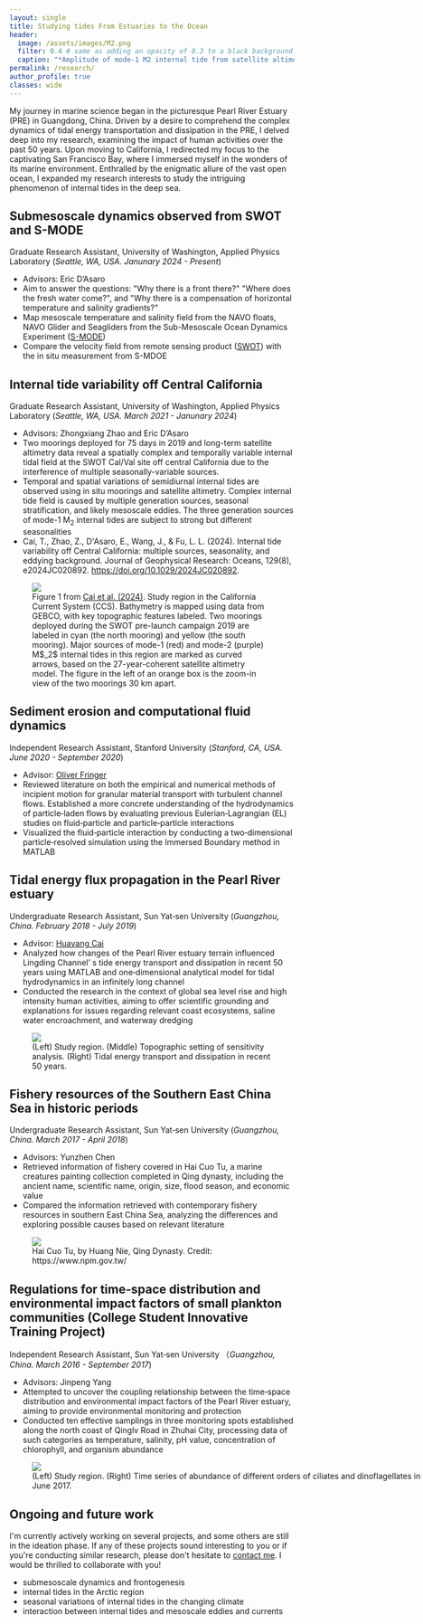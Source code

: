```yaml
---
layout: single
title: Studying tides From Estuaries to the Ocean
header:
  image: /assets/images/M2.png
  filter: 0.4 # same as adding an opacity of 0.3 to a black background
  caption: "*Amplitude of mode-1 M2 internal tide from satellite altimetry. Credit: Dr. Z. Zhao.*"
permalink: /research/
author_profile: true
classes: wide
---
```


My journey in marine science began in the picturesque Pearl River Estuary (PRE) in Guangdong, China. Driven by a desire to comprehend the complex dynamics of tidal energy transportation and dissipation in the PRE, I delved deep into my research, examining the impact of human activities over the past 50 years. Upon moving to California, I redirected my focus to the captivating San Francisco Bay, where I immersed myself in the wonders of its marine environment. Enthralled by the enigmatic allure of the vast open ocean, I expanded my research interests to study the intriguing phenomenon of internal tides in the deep sea.


## Submesoscale dynamics observed from SWOT and S-MODE
Graduate Research Assistant, University of Washington, Applied Physics Laboratory (*Seattle, WA, USA. Janunary 2024 - Present*)
* Advisors: Eric D’Asaro
* Aim to answer the questions: "Why there is a front there?" "Where does the fresh water come?", and "Why there is a compensation of horizontal temperature and salinity gradients?"
* Map mesoscale temperature and salinity field from the NAVO floats, NAVO Glider and Seagliders from the Sub-Mesoscale Ocean Dynamics Experiment (<a href="https://espo.nasa.gov/s-mode/content/S-MODE">S-MODE</a>)
* Compare the velocity field from remote sensing product (<a href="https://swot.jpl.nasa.gov/">SWOT</a>) with the in situ measurement from S-MDOE

## Internal tide variability off Central California
Graduate Research Assistant, University of Washington, Applied Physics Laboratory (*Seattle, WA, USA. March 2021 - Janunary 2024*)
* Advisors: Zhongxiang Zhao and Eric D’Asaro
* Two moorings deployed for 75 days in 2019 and long-term satellite altimetry data reveal a spatially complex and temporally variable internal tidal field at the SWOT Cal/Val site off central California due to the interference of multiple seasonally-variable sources.
* Temporal and spatial variations of semidiurnal internal tides are observed using in situ moorings and satellite altimetry. Complex internal tide field is caused by multiple generation sources, seasonal stratification, and likely mesoscale eddies. The three generation sources of mode-1 M$_2$ internal tides are subject to strong but different seasonalities
* Cai, T., Zhao, Z., D'Asaro, E., Wang, J., & Fu, L. L. (2024). Internal tide variability off Central California: multiple sources, seasonality, and eddying background. Journal of Geophysical Research: Oceans, 129(8), e2024JC020892. <a href="https://doi.org/10.1029/2024JC020892">https://doi.org/10.1029/2024JC020892</a>.

<figure class="align-center">
    <img src="/assets/images/paper_tide_24.jpg">
    <figcaption> Figure 1 from <a href="https://doi.org/10.1029/2024JC020892">Cai et al. (2024)</a>. Study region in the California Current System (CCS). Bathymetry is mapped using data from GEBCO, with key topographic features labeled. Two moorings deployed during the SWOT pre-launch campaign 2019 are labeled in cyan (the north mooring) and yellow (the south mooring). Major sources of mode-1 (red) and mode-2 (purple) M$_2$ internal tides in this region are marked as curved arrows, based on the 27-year-coherent satellite altimetry model. The figure in the left of an orange box is the zoom-in view of the two moorings 30 km apart. </figcaption>
</figure>


## Sediment erosion and computational fluid dynamics
Independent Research Assistant, Stanford University (*Stanford, CA, USA. June 2020 - September 2020*)
* Advisor: <a href="https://profiles.stanford.edu/oliver-fringer">Oliver Fringer</a>
* Reviewed literature on both the empirical and numerical methods of incipient motion for granular material transport with turbulent channel flows. Established a more concrete understanding of the hydrodynamics of particle‑laden flows by evaluating previous Eulerian‑Lagrangian (EL) studies on fluid‑particle and particle‑particle interactions
* Visualized the fluid‑particle interaction by conducting a two‑dimensional particle‑resolved simulation using the Immersed Boundary method in MATLAB


## Tidal energy flux propagation in the Pearl River estuary
Undergraduate Research Assistant, Sun Yat‑sen University (*Guangzhou, China. February 2018 - July 2019*)
* Advisor: <a href="https://www.researchgate.net/profile/Huayang-Cai">Huayang Cai</a>
* Analyzed how changes of the Pearl River estuary terrain influenced Lingding Channel’ s tide energy transport and dissipation in recent 50 years using MATLAB and one‑dimensional analytical model for tidal hydrodynamics in an infinitely long channel
* Conducted the research in the context of global sea level rise and high intensity human activities, aiming to offer scientific grounding and explanations for issues regarding relevant coast ecosystems, saline water encroachment, and waterway dredging

<figure class="align-center">
    <img src="/assets/images/PRE.jpg">
    <figcaption>(Left) Study region. (Middle) Topographic setting of sensitivity analysis. (Right) Tidal energy transport and dissipation in recent 50 years. </figcaption>
</figure>


## Fishery resources of the Southern East China Sea in historic periods
Undergraduate Research Assistant, Sun Yat‑sen University (*Guangzhou, China. March 2017 - April 2018*)
* Advisors: Yunzhen Chen
* Retrieved information of fishery covered in Hai Cuo Tu, a marine creatures painting collection completed in Qing dynasty, including the ancient name, scientific name, origin, size, flood season, and economic value
* Compared the information retrieved with contemporary fishery resources in southern East China Sea, analyzing the differences and exploring possible causes based on relevant literature

<figure class="align-center">
    <img src="/assets/images/haicuotu.jpg">
    <figcaption>Hai Cuo Tu, by Huang Nie, Qing Dynasty. Credit: https://www.npm.gov.tw/</figcaption>
</figure>

## Regulations for time‑space distribution and environmental impact factors of small plankton communities (College Student Innovative Training Project)
Independent Research Assistant, Sun Yat‑sen University （*Guangzhou, China. March 2016 - September 2017*)
* Advisors: Jinpeng Yang
* Attempted to uncover the coupling relationship between the time‑space distribution and environmental impact factors of the Pearl River estuary, aiming to provide environmental monitoring and protection
* Conducted ten effective samplings in three monitoring spots established along the north coast of Qinglv Road in Zhuhai City, processing data of such categories as temperature, salinity, pH value, concentration of chlorophyll, and organism abundance

<figure style="width: 800px" class="align-center">
    <img src="/assets/images/Bio.jpg">
    <figcaption>(Left) Study region. (Right) Time series of abundance of different orders of ciliates and dinoflagellates in July 2016 - June 2017. </figcaption>
</figure>

## Ongoing and future work
I'm currently actively working on several projects, and some others are still in the ideation phase. If any of these projects sound interesting to you or if you're conducting similar research, please don't hesitate to [contact me](mailto:joycecai@uw.edu). I would be thrilled to collaborate with you!

* submesoscale dynamics and frontogenesis
* internal tides in the Arctic region
* seasonal variations of internal tides in the changing climate
* interaction between internal tides and mesoscale eddies and currents
